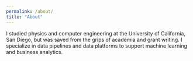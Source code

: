 ```yaml
---
permalink: /about/
title: "About"
---
```


I studied physics and computer engineering at the University of California, San Diego, but was saved from the grips of academia and grant writing. I specialize in data pipelines and data platforms to support machine learning and business analytics.
